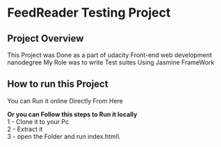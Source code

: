# FeedReader Testing Project
## Project Overview

This Project was Done as a part of udacity Front-end web development nanodegree 
My Role was to write Test suites Using Jasmine FrameWork

## How to run this Project

You can Run it online Directly From Here 

**Or you can Follow this steps to Run it locally**\
1 - Clone it to your Pc\
2 - Extract it\
3 - open the Folder and run index.html\





